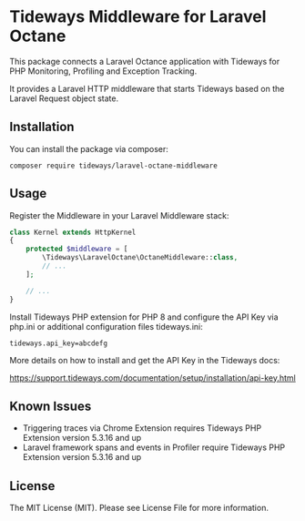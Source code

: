 # Tideways Middleware for Laravel Octane

This package connects a Laravel Octance application with Tideways for PHP
Monitoring, Profiling and Exception Tracking.

It provides a Laravel HTTP middleware that starts Tideways based on the Laravel
Request object state.

## Installation

You can install the package via composer:

    composer require tideways/laravel-octane-middleware

## Usage

Register the Middleware in your Laravel Middleware stack:

```php
class Kernel extends HttpKernel
{
    protected $middleware = [
        \Tideways\LaravelOctane\OctaneMiddleware::class,
        // ...
    ];

    // ...
}
```

Install Tideways PHP extension for PHP 8 and configure the API Key
via php.ini or additional configuration files tideways.ini:

```
tideways.api_key=abcdefg
```

More details on how to install and get the API Key in the Tideways docs:

https://support.tideways.com/documentation/setup/installation/api-key.html

## Known Issues

* Triggering traces via Chrome Extension requires Tideways PHP Extension version 5.3.16 and up
* Laravel framework spans and events in Profiler require Tideways PHP Extension version 5.3.16 and up

## License

The MIT License (MIT). Please see License File for more information.
